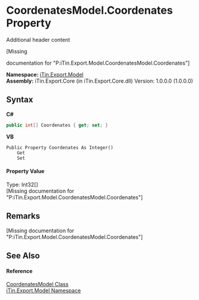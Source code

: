 # CoordenatesModel.Coordenates Property 
Additional header content 

\[Missing <summary> documentation for "P:iTin.Export.Model.CoordenatesModel.Coordenates"\]

**Namespace:**&nbsp;<a href="ef57ffcc-e95e-b212-5a46-9aa6f5a3511f">iTin.Export.Model</a><br />**Assembly:**&nbsp;iTin.Export.Core (in iTin.Export.Core.dll) Version: 1.0.0.0 (1.0.0.0)

## Syntax

**C#**<br />
``` C#
public int[] Coordenates { get; set; }
```

**VB**<br />
``` VB
Public Property Coordenates As Integer()
	Get
	Set
```


#### Property Value
Type: Int32[]<br />\[Missing <value> documentation for "P:iTin.Export.Model.CoordenatesModel.Coordenates"\]

## Remarks
\[Missing <remarks> documentation for "P:iTin.Export.Model.CoordenatesModel.Coordenates"\]

## See Also


#### Reference
<a href="76a76b9c-eb95-ce3a-12fc-e68cb48f65e8">CoordenatesModel Class</a><br /><a href="ef57ffcc-e95e-b212-5a46-9aa6f5a3511f">iTin.Export.Model Namespace</a><br />